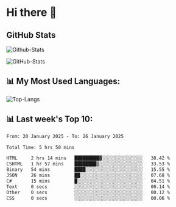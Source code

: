 # Hi there 👋

## GitHub Stats
![Github-Stats](https://github-readme-stats-sigma-five.vercel.app/api?username=ltorson&show_icons=true&theme=radical&count_private=true&show=reviews,discussions_started,discussions_answered,prs_merged,prs_merged_percentage)

![GitHub-Stats](https://github-readme-stats.vercel.app/api/wakatime?username=LeeTorson&theme=synthwave&size_weight=0.5&count_weight=0.5&title_color=36F9F6&langs_count=10&count_private=true)

## 📊 My Most Used Languages:
![Top-Langs](https://github-readme-stats-sigma-five.vercel.app/api/top-langs/?username=LTorson&layout=compact&langs_count=10)


## 📊 Last week's Top 10:
<!--START_SECTION:waka-->

```txt
From: 20 January 2025 - To: 26 January 2025

Total Time: 5 hrs 50 mins

HTML     2 hrs 14 mins   █████████▓░░░░░░░░░░░░░░░   38.42 %
CSHTML   1 hr 57 mins    ████████▒░░░░░░░░░░░░░░░░   33.53 %
Binary   54 mins         ████░░░░░░░░░░░░░░░░░░░░░   15.55 %
JSON     26 mins         ██░░░░░░░░░░░░░░░░░░░░░░░   07.68 %
C#       15 mins         █░░░░░░░░░░░░░░░░░░░░░░░░   04.51 %
Text     0 secs          ░░░░░░░░░░░░░░░░░░░░░░░░░   00.14 %
Other    0 secs          ░░░░░░░░░░░░░░░░░░░░░░░░░   00.12 %
CSS      0 secs          ░░░░░░░░░░░░░░░░░░░░░░░░░   00.06 %
```

<!--END_SECTION:waka-->
